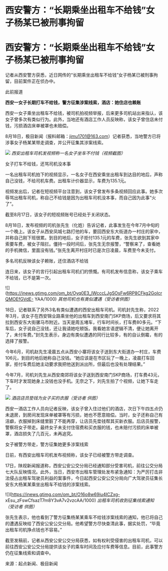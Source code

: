 # 西安警方：“长期乘坐出租车不给钱”女子杨某已被刑事拘留

# 西安警方：“长期乘坐出租车不给钱”女子杨某已被刑事拘留

记者从西安警方获悉，近日网传的“长期乘坐出租车不给钱”女子杨某已被刑事拘留，目前案件正在侦办中。

此前报道

**西安一女子长期打车不给钱，警方征集涉案线索，酒店：她住店也赖账**

西安一女子乘坐出租车不给钱，被司机拍视频举报，后来更多司机站出来指认，该女子曾多次有类似行为。此外，当地还有酒店工作人员反映称，该女子曾住店未付钱，污损酒店床单被罩也未赔偿。

8月18日，极目新闻（报料邮箱：jimu1701@163.com）记者获悉，当地警方已将涉事女子杨某某带走调查，并公开征集其涉案线索。

![](https://inews.gtimg.com/om_bt/OEia4TLq4JtRYiez3YcjpemSN0v59XNTXNAkD5_-ji2cQAA/1000)
_西安出租车司机发视频称一名女子坐车不付钱（视频截图）_

女子打车不给钱，还骂司机没本事

一名出租车司机拍下的视频显示，一名女子在西安乘坐出租车到达目的地后，声称自己没钱，不给司机车费。出租车计价器显示，车费为135.1元。

视频发出后，记者在短视频平台注意到，该女子曾发布多条视频回应此事。她多次辱骂出租车司机，称自己不给钱是因为出租车司机没本事，而自己因为此事“火了”。

截至8月17日，该女子的短视频账号已经处于关闭状态。

8月18日，发布视频的司机张先生（化姓）告诉记者，此事发生在今年7月中旬的一个晚上。该女子从西安凤城七路打他的车，要回西安东大街道办一村庄的家中，并称自己刚下班很累。到目的地后，女子拒付135.1元的车费，张先生欲到其家中索要车费，被女子阻拦。僵持一段时间后，张先生无奈报警，“警察来了，查看她的手机微信，里面没有钱。”张先生离开村庄时已是次日凌晨，车费至今未支付。

多名司机反映该女子赖账，还住酒店不给钱

连日来，该女子的言行引起出租车司机们的愤慨。有司机发布信息称，该女子乘车不给钱，已不是第一次。

![](https://inews.gtimg.com/om_bt/Oyq0E3_IWcccLJgSOsFw6RP8CFkg2GoIcrQMOEfGVdE-
YAA/1000) _其他司机也有类似遭遇（受访者供图）_

18日，记者联系了另外3名有类似遭遇的西安出租车司机。司机封先生称，2022年3月，该女子在西安锦业路乘坐他的出租车到西安南门SKP商场，后又要求将其拉到西安东大街骡马市附近。当天是周五堵车，行车时间长，打车费80多元。“下车后，女子说自己没钱，还让我请她吃顿饭。我看她言语逻辑不清，便让她离开了，未付车费。”封先生表示，身边有类似遭遇的同行比较多，有的自认倒霉，有的选择了报警。

今年6月，司机赵先生凌晨五点从西安小寨将该女子送到东大街道办一村庄，车费106元，到目的地后她称自己没钱。“她应该是在市区玩了一晚上，凌晨打车回家，拒付车费后她主动要求我把他送到派出所，但最后也没有处理结果。”

今年7月，司机刘先生从西安南郊将该女子送到西安南门SKP商场，打车费43元，下车时才发现她身上没钱也没手机。无奈之下，刘先生拍了个视频，让她下车走了。

![](https://inews.gtimg.com/om_bt/OvX9Ug8J_X9kQ_sDsDPkz5b6st6m9XSnGuztODvKKZmPsAA/1000)
_酒店店员垫钱为女子买的衣服（受访者 供图）_

西安一酒店工作人员向记者反映，该女子曾入住过他们的酒店，次日下午四五点仍未退房，到房间发现床单被罩等有污损，她也不愿意赔偿。当时，女子还称自己有洁癖，衣服掉到床缝里脏了不能再穿，让店员先垫钱帮其买新衣服。后店员报警，警察将女子带走。最终女子未支付住宿费和买衣服的钱，也未赔付污损的床单被罩，酒店损失了几百元，未再追究。

女子被警方带走，警方征集她更多涉案线索

日前，有西安出租车司机发布视频称，该女子已经被警方带走调查。

17日，陕视新闻报道称，西安公安公交分局已经通知部分受害司机，前往公交分局七大队反映情况。此外，当日，西安市出租车管理处发布紧急通知：为严厉打击非法侵占出租车驾驶员利益的案事件，今日起西安公安公交分局向广大驾驶员征集长安东大杨某某乘坐出租车不给钱的涉案线索。

![](https://inews.gtimg.com/om_bt/O16o8w69iu4ICZxg-
xEsu_zFswCfsazT7m8Y3vA7v2vzcAA/1000) _出租车司机收到征集线索通知（受访者 供图）_

张先生表示，他也看到了警方征集杨某某乘车不给钱涉案线索的通知，他已将自己的遭遇反映给了西安公安公交分局。他希望警方尽快查清此事，据实处罚，“毕竟出租车司机挣点钱也不容易。”

截至发稿前，记者从西安公安公交分局获悉，如有权利受侵害的出租车司机，可以前往西安公安公交分局提供该女子的乘车时间及应付车费等信息。目前，此事警方仍在征集线索和调查中。

来源：起点新闻、极目新闻

